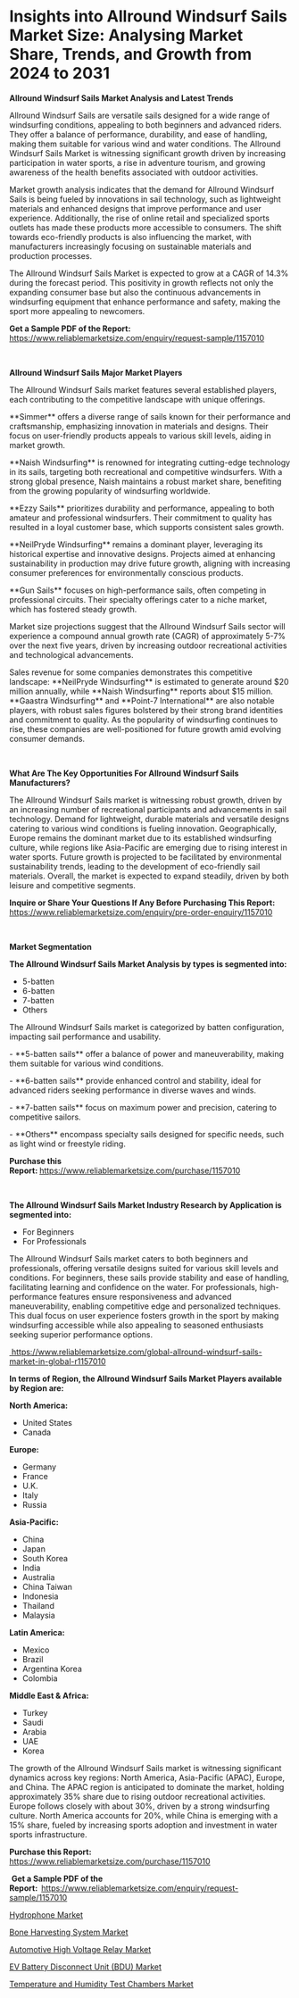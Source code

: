 <p><h1>Insights into Allround Windsurf Sails Market Size: Analysing Market Share, Trends, and Growth from 2024 to 2031</h1></p><p><strong>Allround Windsurf Sails Market Analysis and Latest Trends</strong></p>
<p><p>Allround Windsurf Sails are versatile sails designed for a wide range of windsurfing conditions, appealing to both beginners and advanced riders. They offer a balance of performance, durability, and ease of handling, making them suitable for various wind and water conditions. The Allround Windsurf Sails Market is witnessing significant growth driven by increasing participation in water sports, a rise in adventure tourism, and growing awareness of the health benefits associated with outdoor activities.</p><p>Market growth analysis indicates that the demand for Allround Windsurf Sails is being fueled by innovations in sail technology, such as lightweight materials and enhanced designs that improve performance and user experience. Additionally, the rise of online retail and specialized sports outlets has made these products more accessible to consumers. The shift towards eco-friendly products is also influencing the market, with manufacturers increasingly focusing on sustainable materials and production processes.</p><p>The Allround Windsurf Sails Market is expected to grow at a CAGR of 14.3% during the forecast period. This positivity in growth reflects not only the expanding consumer base but also the continuous advancements in windsurfing equipment that enhance performance and safety, making the sport more appealing to newcomers.</p></p>
<p><strong>Get a Sample PDF of the Report:&nbsp;</strong> <a href="https://www.reliablemarketsize.com/enquiry/request-sample/1157010?utm_campaign=1103&utm_medium=2&utm_source=Github&utm_content=ia&utm_term=05122024&utm_id=allround-windsurf-sails">https://www.reliablemarketsize.com/enquiry/request-sample/1157010</a></p>
<p>&nbsp;</p>
<p><strong>Allround Windsurf Sails Major Market Players</strong></p>
<p><p>The Allround Windsurf Sails market features several established players, each contributing to the competitive landscape with unique offerings. </p><p>**Simmer** offers a diverse range of sails known for their performance and craftsmanship, emphasizing innovation in materials and designs. Their focus on user-friendly products appeals to various skill levels, aiding in market growth.</p><p>**Naish Windsurfing** is renowned for integrating cutting-edge technology in its sails, targeting both recreational and competitive windsurfers. With a strong global presence, Naish maintains a robust market share, benefiting from the growing popularity of windsurfing worldwide.</p><p>**Ezzy Sails** prioritizes durability and performance, appealing to both amateur and professional windsurfers. Their commitment to quality has resulted in a loyal customer base, which supports consistent sales growth.</p><p>**NeilPryde Windsurfing** remains a dominant player, leveraging its historical expertise and innovative designs. Projects aimed at enhancing sustainability in production may drive future growth, aligning with increasing consumer preferences for environmentally conscious products.</p><p>**Gun Sails** focuses on high-performance sails, often competing in professional circuits. Their specialty offerings cater to a niche market, which has fostered steady growth.</p><p>Market size projections suggest that the Allround Windsurf Sails sector will experience a compound annual growth rate (CAGR) of approximately 5-7% over the next five years, driven by increasing outdoor recreational activities and technological advancements.</p><p>Sales revenue for some companies demonstrates this competitive landscape: **NeilPryde Windsurfing** is estimated to generate around $20 million annually, while **Naish Windsurfing** reports about $15 million. **Gaastra Windsurfing** and **Point-7 International** are also notable players, with robust sales figures bolstered by their strong brand identities and commitment to quality. As the popularity of windsurfing continues to rise, these companies are well-positioned for future growth amid evolving consumer demands.</p></p>
<p>&nbsp;</p>
<p><strong>What Are The Key Opportunities For Allround Windsurf Sails Manufacturers?</strong></p>
<p><p>The Allround Windsurf Sails market is witnessing robust growth, driven by an increasing number of recreational participants and advancements in sail technology. Demand for lightweight, durable materials and versatile designs catering to various wind conditions is fueling innovation. Geographically, Europe remains the dominant market due to its established windsurfing culture, while regions like Asia-Pacific are emerging due to rising interest in water sports. Future growth is projected to be facilitated by environmental sustainability trends, leading to the development of eco-friendly sail materials. Overall, the market is expected to expand steadily, driven by both leisure and competitive segments.</p></p>
<p><strong>Inquire or Share Your Questions If Any Before Purchasing This Report:</strong> <a href="https://www.reliablemarketsize.com/enquiry/pre-order-enquiry/1157010?utm_campaign=1103&utm_medium=2&utm_source=Github&utm_content=ia&utm_term=05122024&utm_id=allround-windsurf-sails">https://www.reliablemarketsize.com/enquiry/pre-order-enquiry/1157010</a></p>
<p>&nbsp;</p>
<p><strong>Market Segmentation</strong></p>
<p><strong>The Allround Windsurf Sails Market Analysis by types is segmented into:</strong></p>
<p><ul><li>5-batten</li><li>6-batten</li><li>7-batten</li><li>Others</li></ul></p>
<p><p>The Allround Windsurf Sails market is categorized by batten configuration, impacting sail performance and usability. </p><p>- **5-batten sails** offer a balance of power and maneuverability, making them suitable for various wind conditions. </p><p>- **6-batten sails** provide enhanced control and stability, ideal for advanced riders seeking performance in diverse waves and winds. </p><p>- **7-batten sails** focus on maximum power and precision, catering to competitive sailors. </p><p>- **Others** encompass specialty sails designed for specific needs, such as light wind or freestyle riding.</p></p>
<p><strong>Purchase this Report:&nbsp;</strong><a href="https://www.reliablemarketsize.com/purchase/1157010?utm_campaign=1103&utm_medium=2&utm_source=Github&utm_content=ia&utm_term=05122024&utm_id=allround-windsurf-sails">https://www.reliablemarketsize.com/purchase/1157010</a></p>
<p>&nbsp;</p>
<p><strong>The Allround Windsurf Sails Market Industry Research by Application is segmented into:</strong></p>
<p><ul><li>For Beginners</li><li>For Professionals</li></ul></p>
<p><p>The Allround Windsurf Sails market caters to both beginners and professionals, offering versatile designs suited for various skill levels and conditions. For beginners, these sails provide stability and ease of handling, facilitating learning and confidence on the water. For professionals, high-performance features ensure responsiveness and advanced maneuverability, enabling competitive edge and personalized techniques. This dual focus on user experience fosters growth in the sport by making windsurfing accessible while also appealing to seasoned enthusiasts seeking superior performance options.</p></p>
<p><a href="https://www.reliablemarketsize.com/global-allround-windsurf-sails-market-in-global-r1157010?utm_campaign=1103&utm_medium=2&utm_source=Github&utm_content=ia&utm_term=05122024&utm_id=allround-windsurf-sails">&nbsp;https://www.reliablemarketsize.com/global-allround-windsurf-sails-market-in-global-r1157010</a></p>
<p><strong>In terms of Region, the Allround Windsurf Sails Market Players available by Region are:</strong></p>
<p>
    <p> <strong> North America: </strong>
        <ul>
            <li>United States</li>
            <li>Canada</li>
        </ul>
        </p> 
    <p> <strong> Europe: </strong>
        <ul>
            <li>Germany</li>
            <li>France</li>
            <li>U.K.</li>
            <li>Italy</li>
            <li>Russia</li>
        </ul>
        </p> 
    <p> <strong> Asia-Pacific: </strong>
        <ul>
            <li>China</li>
            <li>Japan</li>
            <li>South Korea</li>
            <li>India</li>
            <li>Australia</li>
            <li>China Taiwan</li>
            <li>Indonesia</li>
            <li>Thailand</li>
            <li>Malaysia</li>
        </ul>
        </p> 
    <p> <strong> Latin America: </strong>
        <ul>
            <li>Mexico</li>
            <li>Brazil</li>
            <li>Argentina Korea</li>
            <li>Colombia</li>
        </ul>
        </p> 
    <p> <strong> Middle East & Africa: </strong>
        <ul>
            <li>Turkey</li>
            <li>Saudi</li>
            <li>Arabia</li>
            <li>UAE</li>
            <li>Korea</li>
        </ul>
    </p>
    </p>
<p><p>The growth of the Allround Windsurf Sails market is witnessing significant dynamics across key regions: North America, Asia-Pacific (APAC), Europe, and China. The APAC region is anticipated to dominate the market, holding approximately 35% share due to rising outdoor recreational activities. Europe follows closely with about 30%, driven by a strong windsurfing culture. North America accounts for 20%, while China is emerging with a 15% share, fueled by increasing sports adoption and investment in water sports infrastructure.</p></p>
<p><strong>Purchase this Report: </strong><a href="https://www.reliablemarketsize.com/purchase/1157010?utm_campaign=1103&utm_medium=2&utm_source=Github&utm_content=ia&utm_term=05122024&utm_id=allround-windsurf-sails">https://www.reliablemarketsize.com/purchase/1157010</a></p>
<p>&nbsp;<strong>Get a Sample PDF of the Report:&nbsp;&nbsp;</strong><a href="https://www.reliablemarketsize.com/enquiry/request-sample/1157010?utm_campaign=1103&utm_medium=2&utm_source=Github&utm_content=ia&utm_term=05122024&utm_id=allround-windsurf-sails">https://www.reliablemarketsize.com/enquiry/request-sample/1157010</a></p>
<p><strong></strong></p>
<p><p><a href="https://www.linkedin.com/pulse/competitive-landscape-hydrophone-market-analyzing-strengths-bcoye?utm_campaign=1103&utm_medium=2&utm_source=Github&utm_content=ia&utm_term=05122024&utm_id=allround-windsurf-sails">Hydrophone Market</a></p><p><a href="https://github.com/gdfhhhj/Market-Research-Report-List-6/blob/main/bone-harvesting-system-market.md?utm_campaign=1103&utm_medium=2&utm_source=Github&utm_content=ia&utm_term=05122024&utm_id=allround-windsurf-sails">Bone Harvesting System Market</a></p><p><a href="https://issuu.com/reportprime-2/docs/automotive-high-voltage-relay-market-size-2030.ppt?utm_campaign=1103&utm_medium=2&utm_source=Github&utm_content=ia&utm_term=05122024&utm_id=allround-windsurf-sails">Automotive High Voltage Relay Market</a></p><p><a href="https://issuu.com/reportprime-2/docs/ev-battery-disconnect-unit-bdu-market-size-2030.pp?utm_campaign=1103&utm_medium=2&utm_source=Github&utm_content=ia&utm_term=05122024&utm_id=allround-windsurf-sails">EV Battery Disconnect Unit (BDU) Market</a></p><p><a href="https://www.linkedin.com/pulse/forecasting-growth-temperature-humidity-test-chambers-market-wcxge?utm_campaign=1103&utm_medium=2&utm_source=Github&utm_content=ia&utm_term=05122024&utm_id=allround-windsurf-sails">Temperature and Humidity Test Chambers Market</a></p></p>